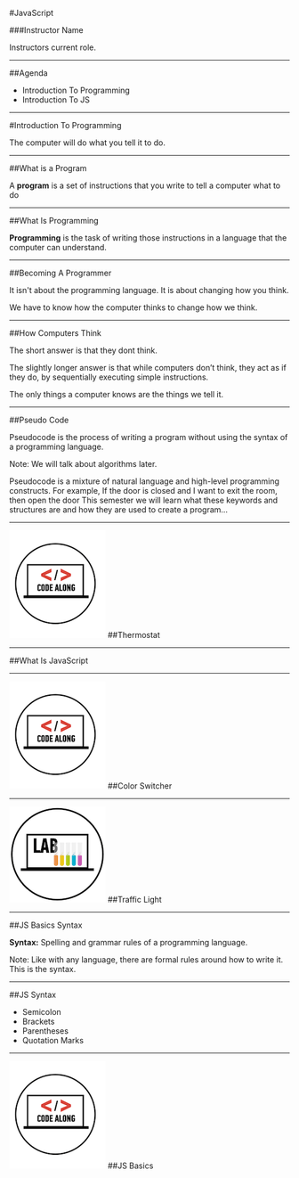 #JavaScript

###Instructor Name

Instructors current role.

---


##Agenda

*	Introduction To Programming
*	Introduction To JS

---


#Introduction To Programming

The computer will do what you tell it to do.

---


##What is a Program

A __program__ is a set of instructions that you write to tell a computer what to do

---

##What Is Programming

__Programming__ is the task of writing those instructions in a language that the computer can understand.


---

##Becoming A Programmer

It isn't about the programming language. It is about changing how you think.

We have to know how the computer thinks to change how we think.

---

##How Computers Think

The short answer is that they dont think.

The slightly longer answer is that while computers don’t think, they act as if they do, by sequentially executing simple instructions.

The only things a computer knows are the things we tell it.


---


##Pseudo Code

Pseudocode is the process of writing a program without using the syntax of a programming language.

Note:
We will talk about algorithms later.

Pseudocode is a mixture of natural language and high-level programming constructs. For example,
If the door is closed and I want to exit the room, then open the door
This semester we will learn what these keywords and structures are and how they are used to create a program…

---



![GeneralAssemb.ly](../../img/icons/code_along.png)
##Thermostat


---

##What Is JavaScript



---
![GeneralAssemb.ly](../../img/icons/code_along.png)
##Color Switcher

---



![GeneralAssemb.ly](../../img/icons/exercise_icon_md.png)
##Traffic Light

---

##JS Basics Syntax

__Syntax:__ Spelling and grammar rules of a programming language. 


Note:
Like with any language, there are formal rules around how to write it. This is the syntax.


---

##JS Syntax

*	Semicolon
*	Brackets
*	Parentheses
*	Quotation Marks

---

![GeneralAssemb.ly](../../img/icons/code_along.png)
##JS Basics

